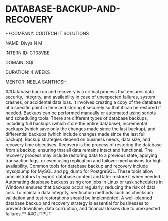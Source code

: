 # DATABASE-BACKUP-AND-RECOVERY
**COMPANY: CODTECH IT SOLUTIONS

NAME: Divya N M

INTERN ID: CT08VBE

DOMAIN: SQL

DURATION: 4 WEEKS

MENTOR: NEELA SANTHOSH

##Database backup and recovery is a critical process that ensures data security, integrity, and availability in case of unexpected failures, system crashes, or accidental data loss. It involves creating a copy of the database at a specific point in time and storing it securely so that it can be restored if needed. Backups can be performed manually or automated using scripts and scheduling tools. There are different types of database backups, including full backups (which store the entire database), incremental backups (which save only the changes made since the last backup), and differential backups (which include changes made since the last full backup). Backup strategies depend on business needs, data size, and recovery time objectives. Recovery is the process of restoring the database from a backup, ensuring that all data remains intact and functional. The recovery process may include restoring data to a previous state, applying transaction logs, or even using replication and failover mechanisms for high availability. Common tools for database backup and recovery include mysqldump for MySQL and pg_dump for PostgreSQL. These tools allow administrators to export database content and later restore it when needed. Automating database backups using cron jobs in Linux or task schedulers in Windows ensures that backups occur regularly, reducing the risk of data loss. To maintain data integrity, verification methods such as checksum validation and test restorations should be implemented. A well-planned database backup and recovery strategy is essential for businesses to prevent downtime, data corruption, and financial losses due to unexpected failures.**
##OUTPUT
